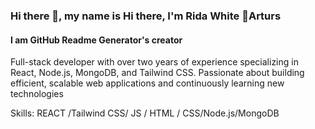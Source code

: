 ### Hi there 👋, my name is Hi there, I'm Rida White 👋Arturs
#### I am GitHub Readme Generator's creator
Full-stack developer with over two years of experience specializing in React, Node.js, MongoDB, and Tailwind CSS. Passionate about building efficient, scalable web applications and continuously learning new technologies

Skills:   REACT /Tailwind CSS/ JS / HTML / CSS/Node.js/MongoDB
